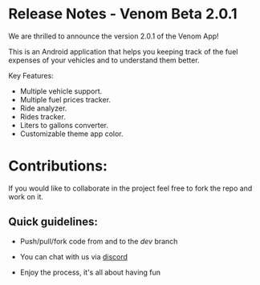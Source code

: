 # Release Notes - Venom Beta 2.0.1

We are thrilled to announce the version 2.0.1 of the Venom App!

This is an Android application that helps you keeping track of the fuel expenses of your vehicles and to understand them better.

Key Features:

- Multiple vehicle support.
- Multiple fuel prices tracker.
- Ride analyzer.
- Rides tracker.
- Liters to gallons converter.
- Customizable theme app color. 

# Contributions: 

If you would like to collaborate in the project feel free to fork the repo and work on it. 

## Quick guidelines:

- Push/pull/fork code from and to the _dev_ branch
  
- You can chat with us via [discord](https://discord.com/invite/M4wTh36A3N)

- Enjoy the process, it's all about having fun
